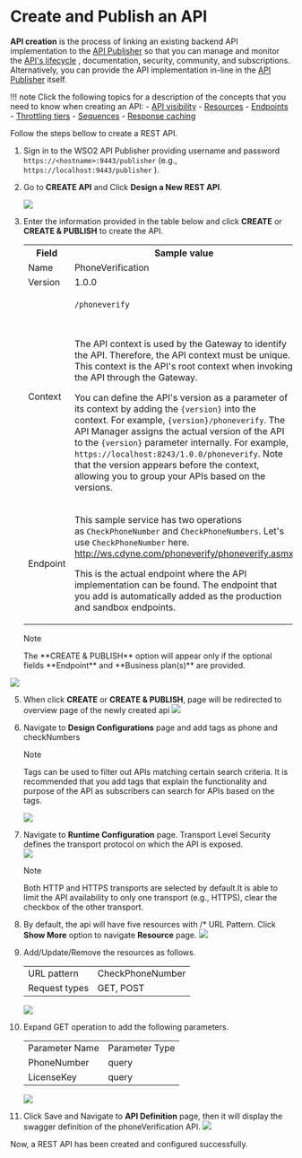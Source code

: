 # Create and Publish an API

**API creation** is the process of linking an existing backend API implementation to the [API Publisher](/GettingStarted/overview/#api-publisher) so that you can manage and monitor the [API's lifecycle](/Learn/DesignAPI/LifecycleManagement/api-lifecycle/) , documentation, security, community, and subscriptions. Alternatively, you can provide the API implementation in-line in the [API Publisher](/GettingStarted/overview/#api-publisher) itself.

!!! note
        Click the following topics for a description of the concepts that you need to know when creating an API:
       -   [API visibility](https://docs.wso2.com/display/AM300/Key+Concepts#KeyConcepts-APIvisibility)
       -   [Resources](https://docs.wso2.com/display/AM300/Key+Concepts#KeyConcepts-APIresources)
       -   [Endpoints](https://docs.wso2.com/display/AM300/Key+Concepts#KeyConcepts-Endpoints)
       -   [Throttling tiers](https://docs.wso2.com/display/AM300/Key+Concepts#KeyConcepts-Throttlingtiers)
       -   [Sequences](https://docs.wso2.com/display/AM300/Key+Concepts#KeyConcepts-Sequences)
       -   [Response caching](https://docs.wso2.com/display/AM300/Configuring+Caching#ConfiguringCaching-Responsecache)

Follow the steps bellow to create a REST API.

1. Sign in to the WSO2 API Publisher providing username and password `https://<hostname>:9443/publisher` (e.g., `https://localhost:9443/publisher` ).

2.  Go to **CREATE API** and Click **Design a New REST API**.

    ![](../../../assets/img/Learn/create-a-rest-api.jpg)

4.  Enter the information provided in the table below and click **CREATE** or **CREATE & PUBLISH** to create the API.

     <table><colgroup> <col/> <col/> <col/> </colgroup><tbody><tr><th colspan="2" >Field</th><th >Sample value</th></tr><tr><td colspan="2" class="confluenceTd">Name</td><td class="confluenceTd">PhoneVerification</td></tr><tr><td colspan="2" class="confluenceTd">Version</td><td colspan="1" class="confluenceTd">1.0.0</td></tr><tr><td colspan="2" class="confluenceTd">Context</td><td class="confluenceTd"><div class="content-wrapper"><p><code>/phoneverify</code></p><div><p><br/></p><div class="confluence-information-macro confluence-information-macro-information"><span class="aui-icon aui-icon-small aui-iconfont-info confluence-information-macro-icon"></span><div class="confluence-information-macro-body"><p>The API context is used by the Gateway to identify the API. Therefore, the API context must be unique. This context is the API's root context when invoking the API through the Gateway.</p></div></div><div class="confluence-information-macro confluence-information-macro-tip"><span class="aui-icon aui-icon-small aui-iconfont-approve confluence-information-macro-icon"></span><div class="confluence-information-macro-body"><p>You can define the API's version as a parameter of its context by adding the <code>{version}</code> into the context. For example, <code>{version}/phoneverify</code>. The API Manager assigns the actual version of the API to the <code>{version}</code> parameter internally. For example, <code>https://localhost:8243/1.0.0/phoneverify</code>. Note that the version appears before the context, allowing you to group your APIs based on the versions.</p></div></div></div></div></td></tr><tr><td colspan="2" class="confluenceTd">Endpoint</td><td colspan="1" class="confluenceTd"><p>This sample service has two operations as <code>CheckPhoneNumber</code> and <code>CheckPhoneNumbers</code>. Let's use <code>CheckPhoneNumber</code> here.<br/><a class="external-link" href="http://ws.cdyne.com/phoneverify/phoneverify.asmx" rel="nofollow">http://ws.cdyne.com/phoneverify/phoneverify.asmx</a></p><p>This is the actual endpoint where the API implementation can be found. The endpoint that you add is automatically added as the production and sandbox endpoints.</p></td></tr></tbody></table>
        
     <html>
     <div class="admonition note">
     <p class="admonition-title">Note</p>
     <p>The **CREATE & PUBLISH** option will appear only if the optional fields **Endpoint** and **Business plan(s)** are provided.</p>
     </div>
     </html>
     
   ![](../../../assets/img/Learn/create-rest-api-form.jpg)

5.  When click **CREATE** or **CREATE & PUBLISH**, page will be redirected to overview page of the             newly created api ![](../../../assets/img/Learn/overviewpage-rest-api.jpg)

6.  Navigate to **Design Configurations** page and add tags as phone and checkNumbers
        <html><div class="admonition note">
        <p class="admonition-title">Note</p>
        <p>Tags can be used to filter out APIs matching certain search criteria. It is recommended that you add tags that explain the functionality and purpose of the API as subscribers can search for APIs based on the tags.</p>
        </div>
        </html>
        

       ![](../../../assets/img/Learn/design-configuration.jpg)

7. Navigate to **Runtime Configuration** page. 
   Transport Level Security  defines the transport protocol on which the API is exposed.  
   ![](../../../assets/img/Learn/transportLevel-security.jpg)

     <html><div class="admonition note">
     <p class="admonition-title">Note</p>
     <p> Both HTTP and HTTPS transports are selected by default.It is able to limit the API availability to only one transport (e.g., HTTPS), clear the checkbox of the other transport.</p>
     </div>
     </html>

8. By default, the api will have five resources with /* URL Pattern.
   Click **Show More** option to navigate **Resource** page.
   ![](../../../assets/img/Learn/overview-page-resource-section.jpg)

9. Add/Update/Remove the resources as follows.

    <html>
      <table>
      <tr>
      <td>URL pattern</td>
      <td>CheckPhoneNumber</td>
      </tr>
      <tr>
      <td>Request types</td>
      <td>GET, POST</td>
      </tr>
      </table>
    </html>

     
     ![](../../../assets/img/Learn/edited-resource-page-api.jpg)

10. Expand GET operation to add the following parameters.
        <html>
        <table>
        <td>Parameter Name</td>
        <td>Parameter Type</td>
        </tr>
        <tr>
        <td>PhoneNumber</td>
        <td> query</td>
        </tr>
        <tr>
        <td>LicenseKey</td>
        <td>query</td>
        </tr>
        </table>
        </html>

      ![](../../../assets/img/Learn/adding-params-to-resources.jpg)


11. Click Save and Navigate to **API Definition** page, then it will display the swagger definition of the phoneVerification API.
   ![](../../../assets/img/Learn/api-definiton-rest.jpg)


Now, a REST API has been created and configured successfully.



